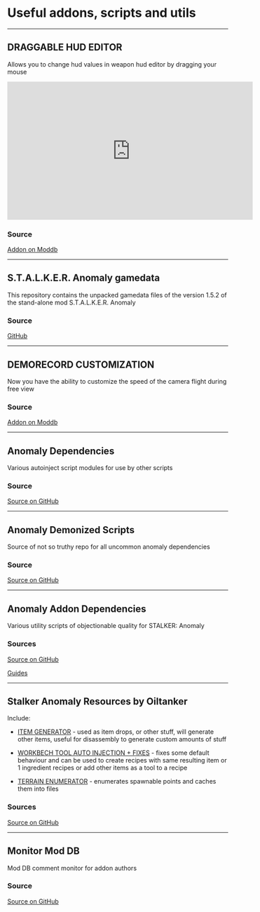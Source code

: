 # Useful addons, scripts and utils

___

## DRAGGABLE HUD EDITOR

Allows you to change hud values in weapon hud editor by dragging your mouse

<iframe width="560" height="315"
    src="https://www.youtube.com/embed/sYUMyUDYZmg"
    title="YouTube video player"
    frameborder="0"
    allow="accelerometer; autoplay; clipboard-write; encrypted-media; gyroscope; picture-in-picture"
    allowfullscreen>
</iframe>

### Source

[Addon on Moddb](https://www.moddb.com/mods/stalker-anomaly/addons/draggable-hud-editor)

___

## S.T.A.L.K.E.R. Anomaly gamedata

This repository contains the unpacked gamedata files of the version 1.5.2 of the stand-alone mod S.T.A.L.K.E.R. Anomaly

### Source

[GitHub](https://github.com/Tosox/STALKER-Anomaly-gamedata)

___

## DEMORECORD CUSTOMIZATION

Now you have the ability to customize the speed of the camera flight during free view

### Source

[Addon on Moddb](https://www.moddb.com/mods/stalker-anomaly/addons/demorecord-customization)

___

## Anomaly Dependencies

Various autoinject script modules for use by other scripts

### Source

[Source on GitHub](https://github.com/ahuyn/anomaly-dependencies)

___

## Anomaly Demonized Scripts

Source of not so truthy repo for all uncommon anomaly dependencies

### Source

[Source on GitHub](https://github.com/themrdemonized/anomaly-demonized-scripts)

___

## Anomaly Addon Dependencies

Various utility scripts of objectionable quality for STALKER: Anomaly

### Sources

[Source on GitHub](https://github.com/Aoldri/anomaly-addon-deps)

[Guides](https://docs.google.com/document/d/1o3GjxHd0dMoe_QswrTS3AdInq4j8eWGA2LTiES6Om-E)

___

## Stalker Anomaly Resources by Oiltanker

Include:

- [ITEM GENERATOR](https://github.com/oiltanker/stalker-anomaly-resources/tree/main/item_generator) - used as item drops, or other stuff, will generate other items, useful for disassembly to generate custom amounts of stuff

- [WORKBECH TOOL AUTO INJECTION + FIXES](https://github.com/oiltanker/stalker-anomaly-resources/tree/main/workbench) - fixes some default behaviour and can be used to create recipes with same resulting item or 1 ingredient recipes or add other items as a tool to a recipe

- [TERRAIN ENUMERATOR](https://github.com/oiltanker/stalker-anomaly-resources/blob/main/terrain_enumerator/terrain_enumerator.script) - enumerates spawnable points and caches them into files

### Sources

[Source on GitHub](https://github.com/oiltanker/stalker-anomaly-resources)

___

## Monitor Mod DB

Mod DB comment monitor for addon authors

### Source

[Source on GitHub](https://github.com/Ishmaeel/monitor-moddb)